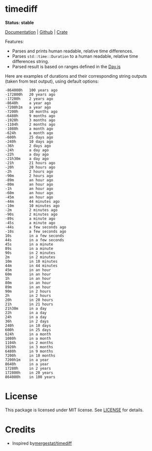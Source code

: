 timediff
========

**Status: stable**

[Documentation](https://docs.rs/timediff) |
[Github](https://github.com/lryong/timediff) |
[Crate](https://crates.io/crates/timediff)

Features:

* Parses and prints human readable, relative time differences. 
* Parses `std::time::Duration` to a human readable, relative time differences string.
* Parsed result is based on ranges defined in the [Day.js](https://day.js.org/docs/en/display/from-now)

Here are examples of durations and their corresponding string outputs (taken from test output), using default options:

```
-864000h   100 years ago
-172800h   20 years ago
-17280h    2 years ago
-8640h     a year ago
-7200h1m   a year ago
-7200h     10 months ago
-6480h     9 months ago
-1920h     3 months ago
-1104h     2 months ago
-1080h     a month ago
-624h      a month ago
-600h      25 days ago
-240h      10 days ago
-36h       2 days ago
-24h       a day ago
-22h       a day ago
-21h30m    a day ago
-21h       21 hours ago
-20h       20 hours ago
-2h        2 hours ago
-90m       2 hours ago
-89m       an hour ago
-80m       an hour ago
-1h        an hour ago
-60m       an hour ago
-45m       an hour ago
-44m       44 minutes ago
-10m       10 minutes ago
-2m        2 minutes ago
-90s       2 minutes ago
-89s       a minute ago
-45s       a minute ago
-44s       a few seconds ago
-10s       a few seconds ago
10s        in a few seconds
44s        in a few seconds
45s        in a minute
89s        in a minute
90s        in 2 minutes
2m         in 2 minutes
10m        in 10 minutes
44m        in 44 minutes
45m        in an hour
60m        in an hour
1h         in an hour
80m        in an hour
89m        in an hour
90m        in 2 hours
2h         in 2 hours
20h        in 20 hours
21h        in 21 hours
21h30m     in a day
22h        in a day
24h        in a day
36h        in 2 days
240h       in 10 days
600h       in 25 days
624h       in a month
1080h      in a month
1104h      in 2 months
1920h      in 3 months
6480h      in 9 months
7200h      in 10 months
7200h1m    in a year
8640h      in a year
17280h     in 2 years
172800h    in 20 years
864000h    in 100 years
```

License
=======

This package is licensed under MIT license. See [LICENSE](https://github.com/lryong/timediff/blob/main/LICENSE) for details.

Credits
=======

- Inspired by[mergestat/timediff](https://github.com/mergestat/timediff)


